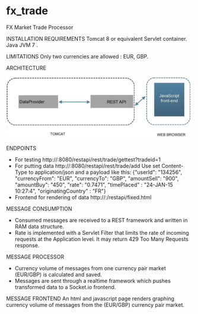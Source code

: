 # fx_trade
FX Market Trade Processor

INSTALLATION REQUIREMENTS
Tomcat 8 or equivalent Servlet container.
Java JVM 7 .

LIMITATIONS
Only two currencies are allowed : EUR, GBP.

ARCHITECTURE

![Alt text](restapi.jpg "architecture")

ENDPOINTS   
- For testing http://<host>:8080/restapi/rest/trade/gettest?tradeid=1
- For putting data http://<host>:8080/restapi/rest/trade/add
 Use set Content-Type to application/json and a payload like this:
{"userId": "134256", "currencyFrom": "EUR", "currencyTo": "GBP", "amountSell": 
"900", "amountBuy": "450", "rate": "0.7471", "timePlaced" : "24-JAN-15 10:27:4", "originatingCountry" : "FR"}
- Frontend for rendering of data http://<host>:/restapi/fixed.html

MESSAGE CONSUMPTION
- Consumed messages are received to a REST framework and written in RAM data structure.
- Rate is implemented with a Servlet Filter that limits the rate of incoming requests at the Application level.
It may return 429 Too Many Requests response.

MESSAGE PROCESSOR
-  Currency volume of messages from one currency pair market (EUR/GBP) is calculated and saved.
- Messages are sent through a realtime framework which pushes transformed data to a Socket.io 
frontend.

MESSAGE FRONTEND
An html and javascript page renders graphing currency volume of messages from the (EUR/GBP) currency 
pair market.
